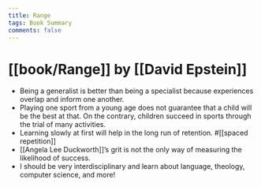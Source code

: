 ```yaml
---
title: Range
tags: Book Summary
comments: false
---
```


# [[book/Range]] by [[David Epstein]] 

- Being a generalist is better than being a specialist because experiences overlap and inform one another. 
- Playing one sport from a young age does not guarantee that a child will be the best at that. On the contrary, children succeed in sports through the trial of many activities. 
- Learning slowly at first will help in the long run of retention. #[[spaced repetition]]
- [[Angela Lee Duckworth]]’s grit is not the only way of measuring the likelihood of success. 
- I should be very interdisciplinary and learn about language, theology, computer science, and more! 
